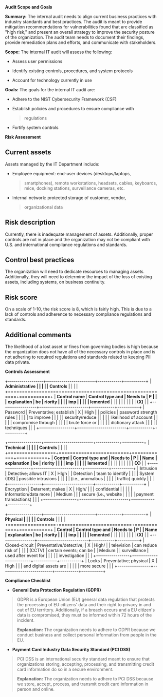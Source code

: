 **Audit Scope and Goals**

**Summary:** The internal audit needs to align current business
practices with industry standards and best practices. The audit is meant
to provide mitigation recommendations for vulnerabilities found that are
classified as "high risk," and present an overall strategy to improve
the security posture of the organization. The audit team needs to
document their findings, provide remediation plans and efforts, and
communicate with stakeholders.

**Scope:** The internal IT audit will assess the following:

-   Assess user permissions

-   Identify existing controls, procedures, and system protocols

-   Account for technology currently in use

**Goals:** The goals for the internal IT audit are:

-   Adhere to the NIST Cybersecurity Framework (CSF)

-   Establish policies and procedures to ensure compliance with
    > regulations

-   Fortify system controls

**Risk Assessment**

## Current assets

Assets managed by the IT Department include:

-   Employee equipment: end-user devices (desktops/laptops,
    > smartphones), remote workstations, headsets, cables, keyboards,
    > mice, docking stations, surveillance cameras, etc.

-   Internal network: protected storage of customer, vendor,
    > organizational data

## Risk description

Currently, there is inadequate management of assets. Additionally,
proper controls are not in place and the organization may not be
compliant with U.S. and international compliance regulations and
standards.

## Control best practices

The organization will need to dedicate resources to managing assets.
Additionally, they will need to determine the impact of the loss of
existing assets, including systems, on business continuity.

## Risk score

On a scale of 1-10, the risk score is 8, which is fairly high. This is
due to a lack of controls and adherence to necessary compliance
regulations and standards.

## Additional comments

The likelihood of a lost asset or fines from governing bodies is high
because the organization does not have all of the necessary controls in
place and is not adhering to required regulations and standards related
to keeping PII data private.

**Controls Assessment**

+------------------+-------------------------+------------+-----------+
| **Administrative |                         |            |           |
| Controls**       |                         |            |           |
+==================+=========================+============+===========+
| **Control name** | **Control type and      | **Needs to | **P       |
|                  | explanation**           | be         | riority** |
|                  |                         | imp        |           |
|                  |                         | lemented** |           |
|                  |                         |            |           |
|                  |                         | **(X)**    |           |
+------------------+-------------------------+------------+-----------+
| Password         | Preventative; establish | X          | High      |
| policies         | password strength rules |            |           |
|                  | to improve              |            |           |
|                  | security/reduce         |            |           |
|                  | likelihood of account   |            |           |
|                  | compromise through      |            |           |
|                  | brute force or          |            |           |
|                  | dictionary attack       |            |           |
|                  | techniques              |            |           |
+------------------+-------------------------+------------+-----------+

+-----------------+-------------------------+------------+-----------+
| **Technical     |                         |            |           |
| Controls**      |                         |            |           |
+=================+=========================+============+===========+
| **Control       | **Control type and      | **Needs to | **P       |
| Name**          | explanation**           | be         | riority** |
|                 |                         | imp        |           |
|                 |                         | lemented** |           |
|                 |                         |            |           |
|                 |                         | **(X)**    |           |
+-----------------+-------------------------+------------+-----------+
| Intrusion       | Detective; allows IT    | X          | HIgh      |
| Detection       | team to identify        |            |           |
| System (IDS)    | possible intrusions     |            |           |
|                 | (i.e., anomalous        |            |           |
|                 | traffic) quickly        |            |           |
+-----------------+-------------------------+------------+-----------+
| Encryption      | Deterrent; makes        | X          | High/     |
|                 | confidential            |            |           |
|                 | information/data more   |            | Medium    |
|                 | secure (i.e., website   |            |           |
|                 | payment transactions)   |            |           |
+-----------------+-------------------------+------------+-----------+

+-----------------+--------------------------+------------+-----------+
| **Physical      |                          |            |           |
| Controls**      |                          |            |           |
+=================+==========================+============+===========+
| **Control       | **Control type and       | **Needs to | **P       |
| Name**          | explanation**            | be         | riority** |
|                 |                          | imp        |           |
|                 |                          | lemented** |           |
|                 |                          |            |           |
|                 |                          | **(X)**    |           |
+-----------------+--------------------------+------------+-----------+
| Closed-circuit  | Preventative/detective;  | X          | High/     |
| television      | can reduce risk of       |            |           |
| (CCTV)          | certain events; can be   |            | Medium    |
| surveillance    | used after event for     |            |           |
|                 | investigation            |            |           |
+-----------------+--------------------------+------------+-----------+
| Locks           | Preventative; physical   | X          | High      |
|                 | and digital assets are   |            |           |
|                 | more secure              |            |           |
+-----------------+--------------------------+------------+-----------+

**Compliance Checklist**

-   **General Data Protection Regulation (GDPR)**

> GDPR is a European Union (EU) general data regulation that protects
> the processing of EU citizens' data and their right to privacy in and
> out of EU territory. Additionally, if a breach occurs and a EU
> citizen's data is compromised, they must be informed within 72 hours
> of the incident.
>
> **Explanation:** The organization needs to adhere to GDPR because we
> conduct business and collect personal information from people in the
> EU.

-   **Payment Card Industry Data Security Standard (PCI DSS)**

> PCI DSS is an international security standard meant to ensure that
> organizations storing, accepting, processing, and transmitting credit
> card information do so in a secure environment.
>
> **Explanation:** The organization needs to adhere to PCI DSS because
> we store, accept, process, and transmit credit card information in
> person and online.

